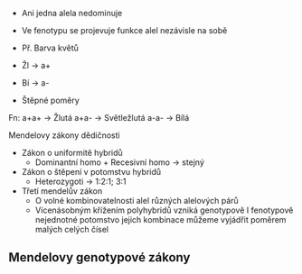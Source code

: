 - Ani jedna alela nedominuje
- Ve fenotypu se projevuje funkce alel nezávisle na sobě

- Př. Barva květů
- Žl -> a+
- Bí -> a-

- Štěpné poměry

Fn:
a+a+ -> Žlutá
a+a- -> Světležlutá
a-a- -> Bílá

Mendelovy zákony dědičnosti
- Zákon o uniformitě hybridů
	- Dominantní homo + Recesivní homo -> stejný
- Zákon o štěpení v potomstvu hybridů
	- Heterozygoti -> 1:2:1;  3:1
- Třetí mendelův zákon
	- O volné kombinovatelnosti alel různých alelových párů
	- Vícenásobným křížením polyhybridů vzniká genotypově I fenotypově nejednotné potomstvo jejich kombinace můžeme vyjádřit poměrem malých celých čísel

Mendelovy genotypové zákony
- 